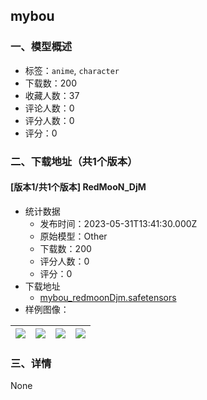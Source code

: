 ## mybou
### 一、模型概述

- 标签：`anime`, `character`
- 下载数：200
- 收藏人数：37
- 评论人数：0
- 评分人数：0
- 评分：0

### 二、下载地址（共1个版本）

#### [版本1/共1个版本] RedMooN_DjM

- 统计数据
  - 发布时间：2023-05-31T13:41:30.000Z
  - 原始模型：Other
  - 下载数：200
  - 评分人数：0
  - 评分：0
- 下载地址
  - [mybou_redmoonDjm.safetensors](https://civitai.com/api/download/models/86230)
- 样例图像：

| <img src="https://image.civitai.com/xG1nkqKTMzGDvpLrqFT7WA/cf3ea84f-f9e0-462c-bcbc-8f6b8ba43aa0/width=450/981361.jpeg" /> | <img src="https://image.civitai.com/xG1nkqKTMzGDvpLrqFT7WA/2b39aab1-ef22-4239-ae23-1fe1a54720cb/width=450/981362.jpeg" /> | <img src="https://image.civitai.com/xG1nkqKTMzGDvpLrqFT7WA/95b79400-fdf9-410f-8a29-e80bddedda86/width=450/981363.jpeg" /> | <img src="https://image.civitai.com/xG1nkqKTMzGDvpLrqFT7WA/16a55681-e3a4-4c17-a42b-eb2c30ddd74a/width=450/981364.jpeg" /> |
| ---- | ---- | ---- | ---- |


### 三、详情
None